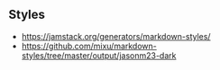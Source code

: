 ## Styles
- https://jamstack.org/generators/markdown-styles/
- https://github.com/mixu/markdown-styles/tree/master/output/jasonm23-dark